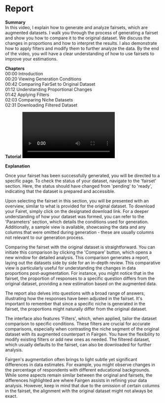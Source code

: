# Report

**Summary**
<br /> In this video, I explain how to generate and analyze fairsets, which are augmented datasets. I walk you through the process of generating a fairset and show you how to compare it to the original dataset. We discuss the changes in proportions and how to interpret the results. I also demonstrate how to apply filters and modify them to further analyze the data. By the end of the video, you will have a clear understanding of how to use fairsets to improve your estimations.

**Chapters**
<br /> 00:00 Introduction
<br /> 00:20 Viewing Generation Conditions
<br /> 00:42 Comparing FairSet to Original Dataset
<br /> 01:12 Understanding Proportional Changes
<br /> 01:42 Applying Filters
<br /> 02:03 Comparing Niche Datasets
<br /> 02:31 Downloading Filtered Dataset

**Tutorial**
![type:video](https://fairgen-app-static.s3.amazonaws.com/docs/documentation-videos/reports.mp4)

**Explanation**

Once your fairset has been successfully generated, you will be directed to a specific page. To check the status of your dataset, navigate to the 'fairset' section. Here, the status should have changed from 'pending' to 'ready', indicating that the dataset is prepared and accessible.

Upon selecting the fairset in this section, you will be presented with an overview, similar to what is provided for the original dataset. To download your Fairet, simply click on the designated download link. For a deeper understanding of how your dataset was formed, you can refer to the 'Parameters' section, which details the conditions used for generation. Additionally, a sample view is available, showcasing the data and any columns that were omitted during generation - these are usually columns not relevant to our generation process.

Comparing the fairset with the original dataset is straightforward. You can initiate this comparison by clicking the 'Compare' button, which opens a new window for detailed analysis. This comparison generates a report, laying out the datasets side by side for an in-depth review. This comparative view is particularly useful for understanding the changes in data proportions post-augmentation. For instance, you might notice that in the fairset, the proportion of responses to a specific question differs from the original dataset, providing a new estimation based on the augmented data.

The report also delves into questions with a broad range of answers, illustrating how the responses have been adjusted in the fairset. It's important to remember that since a specific niche is generated in the fairset, the proportions might naturally differ from the original dataset.

The interface also features 'Filters', which, when applied, tailor the dataset comparison to specific conditions. These filters are crucial for accurate comparisons, especially when contrasting the niche segment of the original dataset with its augmented counterpart in Fairgen. You have the flexibility to modify existing filters or add new ones as needed. The filtered dataset, which usually defaults to the fairset, can also be downloaded for further analysis.

Fairgen's augmentation often brings to light subtle yet significant differences in data estimates. For example, you might observe changes in the percentage of respondents with different educational backgrounds. While some aspects remain similar between the original and fairsets, the differences highlighted are where Fairgen assists in refining your data analysis. However, keep in mind that due to the omission of certain columns in the fairset, the alignment with the original dataset might not always be exact.

